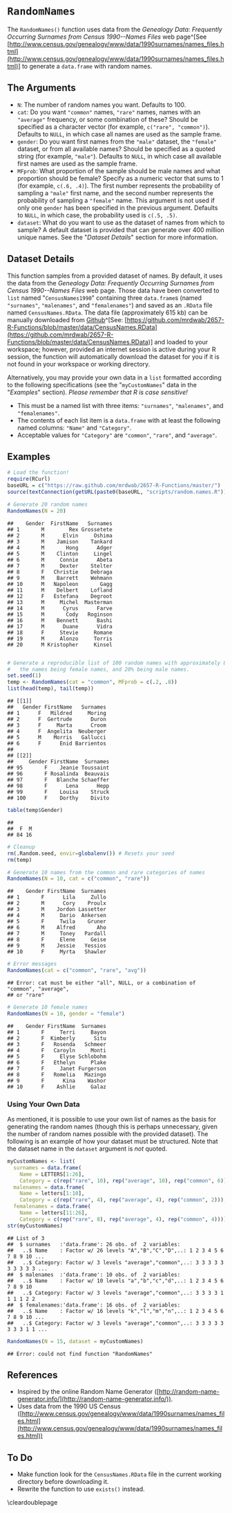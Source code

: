 



# `RandomNames`

The `RandomNames()` function uses data from the *Genealogy Data: Frequently Occurring Surnames from Census 1990--Names Files* web page^[See [http://www.census.gov/genealogy/www/data/1990surnames/names_files.html](http://www.census.gov/genealogy/www/data/1990surnames/names_files.html)] to generate a `data.frame` with random names.

## The Arguments

* `N`: The number of random names you want. Defaults to 100.
* `cat`: Do you want `"common"` names, `"rare"` names, names with an `"average"` frequency, or some combination of these? Should be specified as a character vector (for example, `c("rare", "common")`). Defaults to `NULL`, in which case all names are used as the sample frame.
* `gender`: Do you want first names from the `"male"` dataset, the `"female"` dataset, or from all available names? Should be specified as a quoted string (for example, `"male"`). Defaults to `NULL`, in which case all available first names are used as the sample frame.
* `MFprob`: What proportion of the sample should be male names and what proportion should be female? Specify as a numeric vector that sums to 1 (for example, `c(.6, .4)`). The first number represents the probability of sampling a `"male"` first name, and the second number represents the probability of sampling a `"female"` name. This argument is not used if only one `gender` has been specified in the previous argument. Defaults to `NULL`, in which case, the probability used is `c(.5, .5)`.
* `dataset`: What do you want to use as the dataset of names from which to sample? A default dataset is provided that can generate over 400 million unique names. See the "*Dataset Details*" section for more information.

## Dataset Details

This function samples from a provided dataset of names. By default, it uses the data from the *Genealogy Data: Frequently Occurring Surnames from Census 1990--Names Files* web page. Those data have been converted to `list` named "`CensusNames1990`" containing three `data.frame`s (named `"surnames"`, `"malenames"`, and `"femalenames"`) and saved as an `.RData` file named `CensusNames.RData`. The data file (approximately 615 kb) can be manually downloaded from [Github](https://github.com/mrdwab/2657-R-Functions/blob/master/data/CensusNames.RData)^[See: [https://github.com/mrdwab/2657-R-Functions/blob/master/data/CensusNames.RData](https://github.com/mrdwab/2657-R-Functions/blob/master/data/CensusNames.RData)] and loaded to your workspace; however, provided an internet session is active during your R session, the function will automatically download the dataset for you if it is not found in your workspace or working directory.

Alternatively, you may provide your own data in a `list` formatted according to the following specifications (see the "`myCustomNames`" data in the "*Examples*" section). *Please remember that R is case sensitive!*

* This must be a named list with three items: `"surnames"`, `"malenames"`, and `"femalenames"`. 
* The contents of each list item is a `data.frame` with at least the following named columns: `"Name"` and `"Category"`.
* Acceptable values for `"Category"` are `"common"`, `"rare"`, and `"average"`.

## Examples


```r
# Load the function!
require(RCurl)
baseURL = c("https://raw.github.com/mrdwab/2657-R-Functions/master/")
source(textConnection(getURL(paste0(baseURL, "scripts/random.names.R"))))

# Generate 20 random names
RandomNames(N = 20)
```

```
##    Gender  FirstName   Surnames
## 1       M        Rex Grossetete
## 2       M      Elvin     Oshima
## 3       M    Jamison    Tankard
## 4       M       Hong      Adger
## 5       M    Clinton     Lingel
## 6       M     Connie      Abeta
## 7       M     Dexter    Stelter
## 8       F   Christie    Debraga
## 9       M    Barrett    Wehmann
## 10      M   Napoleon       Gagg
## 11      M    Delbert    Lofland
## 12      F   Estefana    Degroot
## 13      M     Michel  Masterman
## 14      M      Cyrus      Farve
## 15      M       Cody   Roginson
## 16      M    Bennett      Bashi
## 17      M      Duane      Vidra
## 18      F     Stevie     Romane
## 19      M     Alonzo     Torris
## 20      M Kristopher     Kinsel
```

```r

# Generate a reproducible list of 100 random names with approximately 80% of
#   the names being female names, and 20% being male names.
set.seed(1)
temp <- RandomNames(cat = "common", MFprob = c(.2, .8))
list(head(temp), tail(temp))
```

```
## [[1]]
##   Gender FirstName   Surnames
## 1      F   Mildred     Moring
## 2      F  Gertrude      Duron
## 3      F     Marta      Croom
## 4      F  Angelita  Neuberger
## 5      M    Morris   Gallucci
## 6      F      Enid Barrientos
## 
## [[2]]
##     Gender FirstName  Surnames
## 95       F    Jeanie Toussaint
## 96       F Rosalinda  Beauvais
## 97       F   Blanche Schaeffer
## 98       F      Lena      Hepp
## 99       F    Louisa    Struck
## 100      F    Dorthy    Divito
```

```r
table(temp$Gender)
```

```
## 
##  F  M 
## 84 16
```

```r
# Cleanup
rm(.Random.seed, envir=globalenv()) # Resets your seed
rm(temp)

# Generate 10 names from the common and rare categories of names
RandomNames(N = 10, cat = c("common", "rare"))
```

```
##    Gender FirstName  Surnames
## 1       F      Lila     Zullo
## 2       M      Cory    Proulx
## 3       M    Jordon Lassetter
## 4       M     Dario  Ankersen
## 5       F     Twila    Gruner
## 6       M    Alfred       Aho
## 7       M     Toney   Pardall
## 8       F     Elene     Geise
## 9       M    Jessie   Yessios
## 10      F     Myrta   Shawler
```

```r
# Error messages
RandomNames(cat = c("common", "rare", "avg"))
```

```
## Error: cat must be either "all", NULL, or a combination of "common", "average",
## or "rare"
```

```r
# Generate 10 female names
RandomNames(N = 10, gender = "female")
```

```
##    Gender FirstName  Surnames
## 1       F     Terri     Bayon
## 2       F  Kimberly      Situ
## 3       F   Rosenda   Schmeer
## 4       F   Caroyln     Monti
## 5       F     Elyse Schlobohm
## 6       F   Ethelyn     Plake
## 7       F     Janet Furgerson
## 8       F   Romelia   Mazingo
## 9       F      Kina    Washor
## 10      F    Ashlie     Galaz
```


### Using Your Own Data

As mentioned, it is possible to use your own list of names as the basis for generating the random names (though this is perhaps unnecessary, given the number of random names possible with the provided dataset). The following is an example of how your dataset must be structured. Note that the dataset name in the `dataset` argument is *not* quoted.


```r
myCustomNames <- list(
  surnames = data.frame(
    Name = LETTERS[1:26], 
    Category = c(rep("rare", 10), rep("average", 10), rep("common", 6))),
  malenames = data.frame(
    Name = letters[1:10], 
    Category = c(rep("rare", 4), rep("average", 4), rep("common", 2))),
  femalenames = data.frame(
    Name = letters[11:26],
    Category = c(rep("rare", 8), rep("average", 4), rep("common", 4))))
str(myCustomNames)
```

```
## List of 3
##  $ surnames   :'data.frame':	26 obs. of  2 variables:
##   ..$ Name    : Factor w/ 26 levels "A","B","C","D",..: 1 2 3 4 5 6 7 8 9 10 ...
##   ..$ Category: Factor w/ 3 levels "average","common",..: 3 3 3 3 3 3 3 3 3 3 ...
##  $ malenames  :'data.frame':	10 obs. of  2 variables:
##   ..$ Name    : Factor w/ 10 levels "a","b","c","d",..: 1 2 3 4 5 6 7 8 9 10
##   ..$ Category: Factor w/ 3 levels "average","common",..: 3 3 3 3 1 1 1 1 2 2
##  $ femalenames:'data.frame':	16 obs. of  2 variables:
##   ..$ Name    : Factor w/ 16 levels "k","l","m","n",..: 1 2 3 4 5 6 7 8 9 10 ...
##   ..$ Category: Factor w/ 3 levels "average","common",..: 3 3 3 3 3 3 3 3 1 1 ...
```

```r
RandomNames(N = 15, dataset = myCustomNames)
```

```
## Error: could not find function "RandomNames"
```


## References

* Inspired by the online Random Name Generator ([http://random-name-generator.info/](http://random-name-generator.info/)). 
* Uses data from the 1990 US Census ([http://www.census.gov/genealogy/www/data/1990surnames/names_files.html](http://www.census.gov/genealogy/www/data/1990surnames/names_files.html))

## To Do

* Make function look for the `CensusNames.RData` file in the current working directory before downloading it.
* Rewrite the function to use `exists()` instead.

\cleardoublepage
